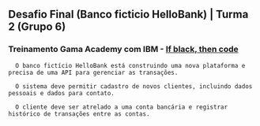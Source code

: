 ## Desafio Final (Banco ficticio HelloBank) | Turma 2 (Grupo 6)
### Treinamento Gama Academy com IBM - [If black, then code](https://ifblackthencode.corporate.gama.academy/)

```
  O banco fictício HelloBank está construindo uma nova plataforma e precisa de uma API para gerenciar as transações.
  
  O sistema deve permitir cadastro de novos clientes, incluindo dados pessoais e dados para contato. 
  
  O cliente deve ser atrelado a uma conta bancária e registrar histórico de transações entre as contas.

```



